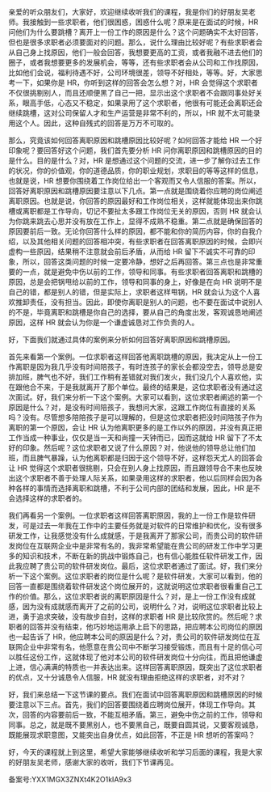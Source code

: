 亲爱的听众朋友们，大家好，欢迎继续收听我们的课程，我是你们的好朋友吴老师。我接触到一些求职者，他们很困惑，困惑什么呢？原来是在面试的时候，HR 问他们为什么要跳槽？离开上一份工作的原因是什么？这个问题确实不太好回答，但也是很多求职者必须要面对的问题。那么，说什么理由比较好呢？有些求职者会从自己身上找原因，他们一般会回答，我想要更高的工资，或者我融不进去他们的圈子，或者我想要更多的发展机会，等等，还有些求职者会从公司和工作找原因，比如他们会说，福利待遇不好，公司环境很差，领导不好相处，等等。好，大家思考一下，如果你是 HR，你听到这样的回答会怎么想？对，HR 会觉得这个求职者不仅很挑剔别人，而且还顺便黑了自己一把，显示出这个求职者不会跟同事处好关系，眼高手低，心态又不稳定，如果录用了这个求职者，他很有可能还会离职还会继续跳槽，这对公司保留人才和生产运营是非常不利的，所以，HR 就不太可能录用这个人。因此，这种自残式的回答是万万不可取的。

那么，究竟该如何回答离职原因和跳槽原因比较好呢？如何回答才能给 HR 一个好印象呢？要回答好这个问题，我们首先要分析 HR 问你离职原因和跳槽原因的目的是什么。目的是什么？对，HR 是想通过这个问题的交流，进一步了解你过去工作的状况，你的价值观，你的道德品质，你的职业规划，求职目的等等这样的信息，也就是说，HR 想要你围绕着工作岗位给出一个客观而又令人信服的答案。所以，回答好离职原因和跳槽原因要注意以下几点。第一点就是围绕着你应聘的岗位阐述离职原因。也就是说，你回答的原因最好和工作岗位相关，这样就能体现出来你跳槽或离职都是工作导向，切记不要扯太多跟工作岗位无关的原因，否则 HR 就会认为你跳来跳去心思并没有放在工作上，显得不成熟不稳重。第二点就是确保回答的原因要前后一致。无论你回答什么样的原因，都不能和你的简历内容，你的自我介绍，以及其他相关问题的回答相冲突，有些求职者在回答离职原因的时候，会即兴虚构一些原因，结果稍不注意就会前后矛盾，从而给 HR 留下不诚实不可靠的印象，所以，回答这类问题的时候一定要冷静，想好之后再回答。第三点也是非常重要的一点，就是避免中伤以前的工作，领导和同事。有些求职者回答离职和跳槽的原因，总是会把锅甩给以前的工作，领导和同事的身上，好像是在向 HR 说明不是自己的错，都是别人的错，但是实际上，求职者这样甩锅，HR 就会认为这个人喜欢推卸责任，没有担当。因此，即使你离职是别人的问题，也不要在面试中说别人的不是，毕竟离职和跳槽是你自己的选择，要从自己的角度出发，客观诚恳地阐述原因，这样 HR 就会认为你是一个谦虚诚恳对工作负责的人。

好，下面我们就通过具体的案例来分析如何回答好离职原因和跳槽原因。

首先来看第一个案例。一位求职者这样回答他离职跳槽的原因，我决定从上一份工作离职是因为我几乎没有时间陪孩子，有时连孩子的家长会都没空去，领导总是安排加班，脾气也不好，我们工作稍有差错就对我们发火，我们没几个人喜欢他，实在跟他合不来，于是我就离开了那个单位。最终的结果是，这位求职者没有通过这次面试。好，我们来分析一下这个案例。大家可以看到，这位求职者阐述的第一个原因是什么？对，是没有时间陪孩子，我想问大家，这跟工作岗位有直接的关系吗？没有。尽管想多陪陪孩子是可以理解的，但是这位求职者把没时间陪孩子作为离职的第一个原因，会让 HR 认为他离职更多的是工作以外的原因，并没有真正把工作当成一种事业，仅仅是当一天和尚撞一天钟而已，因而这就给 HR 留下了不太好的印象。然后呢？这位求职者又说了什么原因？对，他说他的领导总让他们加班，而且脾气暴躁，认为他离职都是归因于这个领导不好，这样怨天尤人的回答会让 HR 觉得这个求职者很挑剔，只会在别人身上找原因，而且跟领导合不来也反映出这个求职者不善于处理人际关系，如果录用这样的求职者，他以后同样会因为各种各样的事情而选择离职和跳槽，不利于公司内部的团结和发展，因此，HR 是不会选择这样的求职者的。

我们再看另一个案例。一位求职者这样回答离职原因，我的上一份工作是软件研发，可是过去一年我在工作中的主要任务就是对软件的日常维护和优化，没有很多研发工作，让我感觉没有什么成就感，于是我离开了那家公司，而贵公司的软件研发岗位在互联网企业中是非常有名的，我非常希望能在贵公司的研发工作中学习更多的知识和技术，不断在新的挑战中锻炼自己，也有信心能胜任软件研发工作，因此我应聘了贵公司的软件研发岗位。最后，这位求职者通过了面试。好，我们来分析一下这个案例。这位求职者的岗位是什么呢？是软件研发，大家可以看到，他的回答一直都是围绕着软件研发这个岗位展开的，这就说明这位求职者很看重自己工作的价值。那么，这位求职者说的离职原因是什么？对，是上一份工作没有成就感，因为没有成就感而离开了之前的公司，说明什么？对，说明这位求职者比较上进，勇于追求突破，没有故步自封，这样的求职者 HR 是比较欣赏的。然后呢？求职者的回答并没有结束，他巧妙地运用承上启下的思路，把应聘本公司岗位的原因也一起告诉了 HR，他应聘本公司的原因是什么？对，贵公司的软件研发岗位在互联网企业中非常有名，他愿意在贵公司中不断学习接受锻炼，而且有十足的信心可以胜任这份工作，这就体现了他对本公司的软件研发岗位十分向往，而且把他谦虚上进，信心满满的特质也一并表达出来。这样回答离职原因，既突出了这位求职者的优点，又十分诚恳令人信服，HR 就没有理由拒绝这样的求职者，对不对？

好，我们来总结一下这节课的要点。我们在面试中回答离职原因和跳槽原因的时候要注意以下三点。首先，我们的回答要围绕着应聘岗位展开，体现工作导向。其次，回答的内容要前后一致，不能互相矛盾。第三，避免中伤之前的工作，领导和同事。总之，就是既不要黑别人，也不要黑自己，既要自圆其说，又要客观诚恳，既能展现求职意图，又能突出自身优点，如此回答，不正是 HR 想听的答案吗？

好，今天的课程就上到这里，希望大家能够继续收听和学习后面的课程，我是大家的好朋友吴老师，感谢大家的收听，我们下节课再见。

备案号:YXX1MGX3ZNXt4K2O1kIA9x3